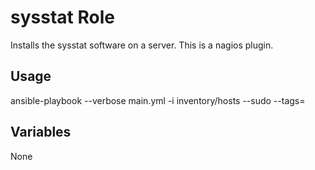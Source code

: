 # sysstat Role

Installs the sysstat software on a server.  This is a nagios plugin.

## Usage

ansible-playbook --verbose main.yml -i inventory/hosts --sudo --tags=

## Variables

None
